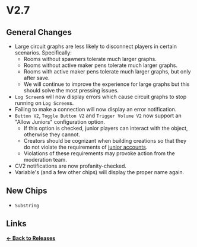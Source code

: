 # V2.7

## General Changes

* Large circuit graphs are less likely to disconnect players in certain scenarios. Specifically:
    * Rooms without spawners tolerate much larger graphs.
    * Rooms without active maker pens tolerate much larger graphs.
    * Rooms with active maker pens tolerate much larger graphs, but only after save.
    * We will continue to improve the experience for large graphs but this should solve the most pressing issues.
* `Log Screen`s will now display errors which cause circuit graphs to stop running on `Log Screen`s.
* Failing to make a connection will now display an error notification.
* `Button V2`, `Toggle Button V2` and `Trigger Volume V2` now support an "Allow Juniors" configuration option.
    * If this option is checked, junior players can interact with the object, otherwise they cannot.
    * Creators should be cognizant when building creations so that they do not violate the requirements of [junior accounts](https://recroom.happyfox.com/kb/article/19-junior-accounts/).
    * Violations of these requirements may provoke action from the moderation team.
* CV2 notifications are now profanity-checked.
* Variable's (and a few other chips) will display the proper name again.

## New Chips

* `Substring`

## Links

**[<- Back to Releases](https://tyleo-rec.github.io/CircuitsV2Resources/releases/)**
